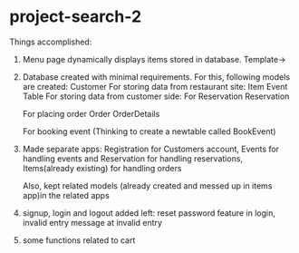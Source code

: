 # project-search-2
Things accomplished:
1. Menu page dynamically displays items stored in database.
     Template->

2. Database created with minimal requirements. For this, following models are created: 
    Customer
 For storing data from restaurant site:
    Item
    Event
    Table
 For storing data from customer side:
    For Reservation
      Reservation
      
    For placing order
      Order
      OrderDetails
      
    For booking event
      (Thinking to create a newtable called BookEvent)
    
3. Made separate apps: Registration for Customers account, Events for handling events and Reservation for handling reservations, Items(already existing) for handling orders

    Also, kept related models (already created and messed up in items app)in the related apps

4. signup, login and logout added
left: reset password feature in login, invalid entry message at invalid entry

5. some functions related to cart